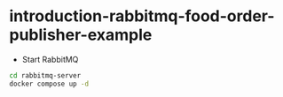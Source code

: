 # introduction-rabbitmq-food-order-publisher-example

- Start RabbitMQ
```bash
cd rabbitmq-server
docker compose up -d
```